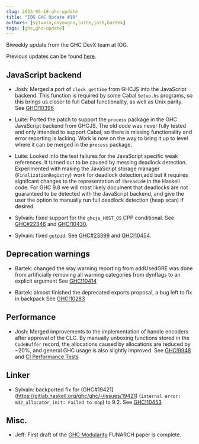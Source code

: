 ```yaml
---
slug: 2023-05-18-ghc-update
title: "IOG GHC Update #10"
authors: [sylvain,doyougnu,luite,josh,bartek]
tags: [ghc,ghc-update]
---
```


Biweekly update from the GHC DevX team at IOG.

Previous updates can be found [here](https://engineering.iog.io/tags/ghc-update).

## JavaScript backend

- Josh: Merged a port of `clock_gettime` from GHCJS into the JavaScript backend. This
function is required by some Cabal `Setup.hs` programs, so this brings us closer to
full Cabal functionality, as well as Unix parity.
See [GHC!10396](https://gitlab.haskell.org/ghc/ghc/-/merge_requests/10396)

- Luite: Ported the patch to support the `process` package in the GHC JavaScript
backend from GHCJS. The old code was never fully tested and only intended to support
Cabal, so there is missing functionality and error reporting is lacking. Work is
now on the way to bring it up to level where it can be merged in the `process` package.

- Luite: Looked into the test failures for the JavaScript specific weak references.
It turned out to be caused by messing deadlock detection. Experimented with making
the JavaScript storage manager (`FinalizationRegistry`) work for deadlock detection,add
but it requires signifcant changes to the representation of `ThreadId#` in the Haskell
code. For GHC 9.8 we will most likely document that deadlocks are not guaranteed to
be detected with the JavaScript backend, and give the user the option to manually run
full deadlock detection (heap scan) if desired.

- Sylvain: fixed support for the `ghcjs_HOST_OS` CPP conditional.
See [GHC#22346](https://gitlab.haskell.org/ghc/ghc/-/issues/23346)
and [GHC!10430](https://gitlab.haskell.org/ghc/ghc/-/merge_requests/10430).

- Sylvain: fixed `getpid`. See [GHC#23399](https://gitlab.haskell.org/ghc/ghc/-/issues/23399) and [GHC!10454](https://gitlab.haskell.org/ghc/ghc/-/merge_requests/10454).

## Deprecation warnings

- Bartek: changed the way warning reporting from addUsedGRE was done from artificially removing all warning categories from dynflags to an explicit argument
See [GHC!10414](https://gitlab.haskell.org/ghc/ghc/-/merge_requests/10414)

- Bartek: almost finished the deprecated exports proposal, a bug left to fix in backpack
See [GHC!10283](https://gitlab.haskell.org/ghc/ghc/-/merge_requests/10283)

## Performance

- Josh: Merged improvements to the implementation of handle encoders after approval of
the CLC. By manually unboxing functions stored in the `CodeBuffer` record, the
allocations caused by allocations are reduced by ~20%, and general GHC usage is also
slightly improved.
See [GHC!9948](https://gitlab.haskell.org/ghc/ghc/-/merge_requests/9948)
and [CI Performance Tests](https://gitlab.haskell.org/ghc/ghc/-/jobs/1514795#L6775)

## Linker

- Sylvain: backported fix for (GHC#19421](https://gitlab.haskell.org/ghc/ghc/-/issues/19421) (`internal error: m32_allocator_init: Failed to map`) to 9.2. See [GHC!10453](https://gitlab.haskell.org/ghc/ghc/-/merge_requests/10453)

## Misc.

- Jeff: First draft of the [GHC Modularity](https://hsyl20.fr/home/files/papers/2022-ghc-modularity.pdf) FUNARCH paper is complete.

